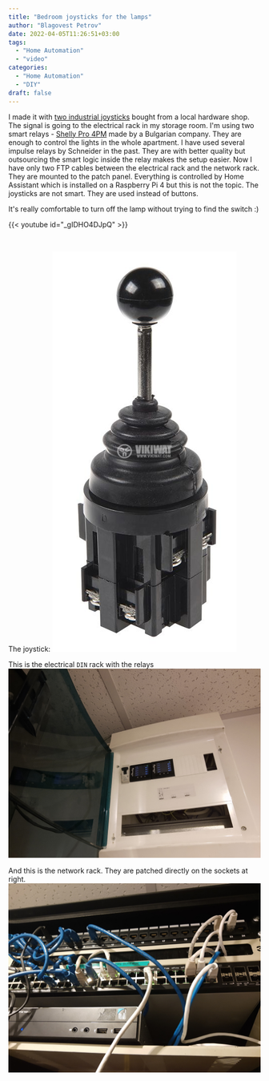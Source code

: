 ```yaml
---
title: "Bedroom joysticks for the lamps"
author: "Blagovest Petrov"
date: 2022-04-05T11:26:51+03:00
tags:
  - "Home Automation"
  - "video"
categories:
  - "Home Automation"
  - "DIY"
draft: false
---
```


I made it with [two industrial joysticks](https://vikiwat.com/djoistik-ms-4p-4-pozicii-1no-nezadyrzhasht.html) bought from a local hardware shop. The signal is going to the electrical rack in my storage room. I'm using two smart relays - [Shelly Pro 4PM](https://shelly.cloud/knowledge-base/devices/shelly-pro-4pm/) made by a Bulgarian company. They are enough to control the lights in the whole apartment. I have used several impulse relays by Schneider in the past. They are with better quality but outsourcing the smart logic inside the relay makes the setup easier. Now I have only two FTP cables between the electrical rack and the network rack. They are mounted to the patch panel. Everything is controlled by Home Assistant which is installed on a Raspberry Pi 4 but this is not the topic. The joysticks are not smart. They are used instead of buttons.

It's really comfortable to turn off the lamp without trying to find the switch :)

{{< youtube id="_gIDHO4DJpQ" >}}

<br>

The joystick:
![The Joystick](img/joystick.jpg)


This is the electrical `DIN` rack with the relays
![The Relays](img/electrical_rack.jpg)


And this is the network rack. They are patched directly on the sockets at right.
![The Rack](img/Network_rack.jpg)